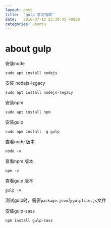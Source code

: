 ```yaml
---
layout: post  
title:  "gulp 学习指南"  
date:   2016-07-12 23:30:45 +0800
categories: ubuntu 
---
```


# about gulp

安装node

	sudo apt install nodejs

安装 nodejs-legacy
	
	sudo apt install nodejs-legacy
	
安装npm

	sudo apt install npm
	
安装gulp

	sudo npm install -g gulp 

查看node 版本
	
	node -v

查看npm 版本	
	
	npm -v
	
查看gulp 版本
	
	gulp -v

测试gulp时，需要`package.json`与`gulpfile.js`文件

安装gulp-sass

	npm install gulp-sass
